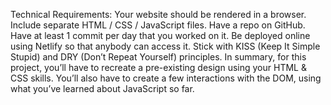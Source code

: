 Technical Requirements:
Your website should be rendered in a browser.
Include separate HTML / CSS / JavaScript files.
Have a repo on GitHub.
Have at least 1 commit per day that you worked on it.
Be deployed online using Netlify so that anybody can access it.
Stick with KISS (Keep It Simple Stupid) and DRY (Don’t Repeat Yourself) principles.
In summary, for this project, you’ll have to recreate a pre-existing design using your HTML & CSS skills. You’ll also have to create a few interactions with the DOM, using what you’ve learned about JavaScript so far.
